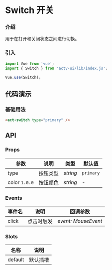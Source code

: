 # Switch 开关

### 介绍

用于在打开和关闭状态之间进行切换。

### 引入

```js
import Vue from 'vue';
import { Switch } from 'actv-ui/lib/index.js';

Vue.use(Switch);
```

## 代码演示

### 基础用法

```html
<act-switch type="primary" />
```

## API

### Props

| 参数          | 说明     | 类型     | 默认值    |
| ------------- | -------- | -------- | --------- |
| type          | 按钮类型 | _string_ | `primary` |
| color `1.0.0` | 按钮颜色 | _string_ | -         |

### Events

| 事件名 | 说明       | 回调参数            |
| ------ | ---------- | ------------------- |
| click  | 点击时触发 | _event: MouseEvent_ |

### Slots

| 名称    | 说明     |
| ------- | -------- |
| default | 默认插槽 |
